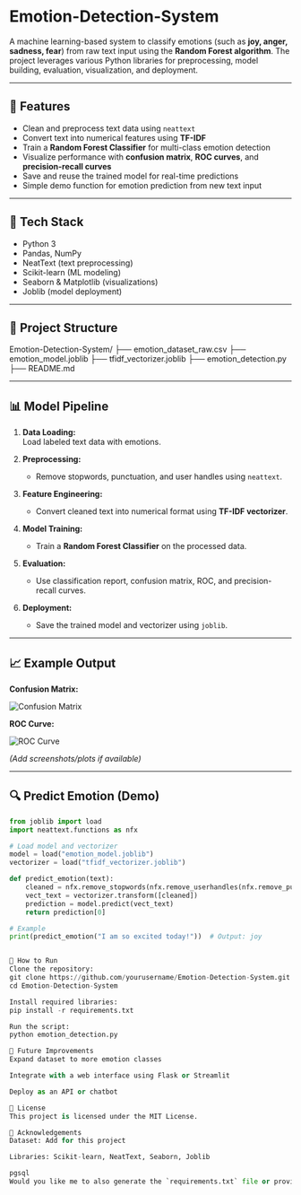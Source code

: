 # Emotion-Detection-System

A machine learning-based system to classify emotions (such as **joy, anger, sadness, fear**) from raw text input using the **Random Forest algorithm**. The project leverages various Python libraries for preprocessing, model building, evaluation, visualization, and deployment.

---

## 🚀 Features

- Clean and preprocess text data using `neattext`
- Convert text into numerical features using **TF-IDF**
- Train a **Random Forest Classifier** for multi-class emotion detection
- Visualize performance with **confusion matrix**, **ROC curves**, and **precision-recall curves**
- Save and reuse the trained model for real-time predictions
- Simple demo function for emotion prediction from new text input

---

## 🧰 Tech Stack

- Python 3
- Pandas, NumPy
- NeatText (text preprocessing)
- Scikit-learn (ML modeling)
- Seaborn & Matplotlib (visualizations)
- Joblib (model deployment)

---

## 📂 Project Structure

Emotion-Detection-System/
├── emotion_dataset_raw.csv
├── emotion_model.joblib
├── tfidf_vectorizer.joblib
├── emotion_detection.py
├── README.md



---

## 📊 Model Pipeline

1. **Data Loading:**  
   Load labeled text data with emotions.

2. **Preprocessing:**  
   - Remove stopwords, punctuation, and user handles using `neattext`.

3. **Feature Engineering:**  
   - Convert cleaned text into numerical format using **TF-IDF vectorizer**.

4. **Model Training:**  
   - Train a **Random Forest Classifier** on the processed data.

5. **Evaluation:**  
   - Use classification report, confusion matrix, ROC, and precision-recall curves.

6. **Deployment:**  
   - Save the trained model and vectorizer using `joblib`.

---

## 📈 Example Output

**Confusion Matrix:**

![Confusion Matrix](path/to/confusion_matrix.png)

**ROC Curve:**

![ROC Curve](path/to/roc_curve.png)

*(Add screenshots/plots if available)*

---

## 🔍 Predict Emotion (Demo)

```python
from joblib import load
import neattext.functions as nfx

# Load model and vectorizer
model = load("emotion_model.joblib")
vectorizer = load("tfidf_vectorizer.joblib")

def predict_emotion(text):
    cleaned = nfx.remove_stopwords(nfx.remove_userhandles(nfx.remove_punctuations(text)))
    vect_text = vectorizer.transform([cleaned])
    prediction = model.predict(vect_text)
    return prediction[0]

# Example
print(predict_emotion("I am so excited today!"))  # Output: joy


📝 How to Run
Clone the repository:
git clone https://github.com/yourusername/Emotion-Detection-System.git
cd Emotion-Detection-System

Install required libraries:
pip install -r requirements.txt

Run the script:
python emotion_detection.py

📌 Future Improvements
Expand dataset to more emotion classes

Integrate with a web interface using Flask or Streamlit

Deploy as an API or chatbot

📄 License
This project is licensed under the MIT License.

🙌 Acknowledgements
Dataset: Add for this project 

Libraries: Scikit-learn, NeatText, Seaborn, Joblib

pgsql
Would you like me to also generate the `requirements.txt` file or provide a sample dataset format (`emotion_dataset_raw.csv`)?
